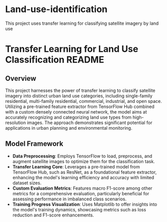 # Land-use-identification
This project uses transfer learning for classifying satellite imagery by land use

# Transfer Learning for Land Use Classification README

## Overview
This project harnesses the power of transfer learning to classify satellite imagery into distinct urban land use categories, including single-family residential, multi-family residential, commercial, industrial, and open space. Utilizing a pre-trained feature extractor from TensorFlow Hub combined with a custom densely connected neural network, the model aims at accurately recognizing and categorizing land use types from high-resolution images. The approach demonstrates significant potential for applications in urban planning and environmental monitoring.

## Model Framework
- **Data Preprocessing**: Employs TensorFlow to load, preprocess, and augment satellite images to optimize them for the classification task.
- **Transfer Learning Core**: Leverages a pre-trained model from TensorFlow Hub, such as ResNet, as a foundational feature extractor, enhancing the model's learning efficiency and accuracy with limited dataset sizes.
- **Custom Evaluation Metrics**: Features macro F1-score among other metrics for a comprehensive evaluation, particularly beneficial for assessing performance in imbalanced class scenarios.
- **Training Progress Visualization**: Uses Matplotlib to offer insights into the model's training dynamics, showcasing metrics such as loss reduction and F1-score enhancements.
